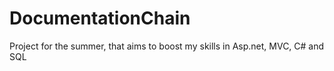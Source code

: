 # DocumentationChain
 Project for the summer, that aims to boost my skills in Asp.net, MVC, C# and SQL
